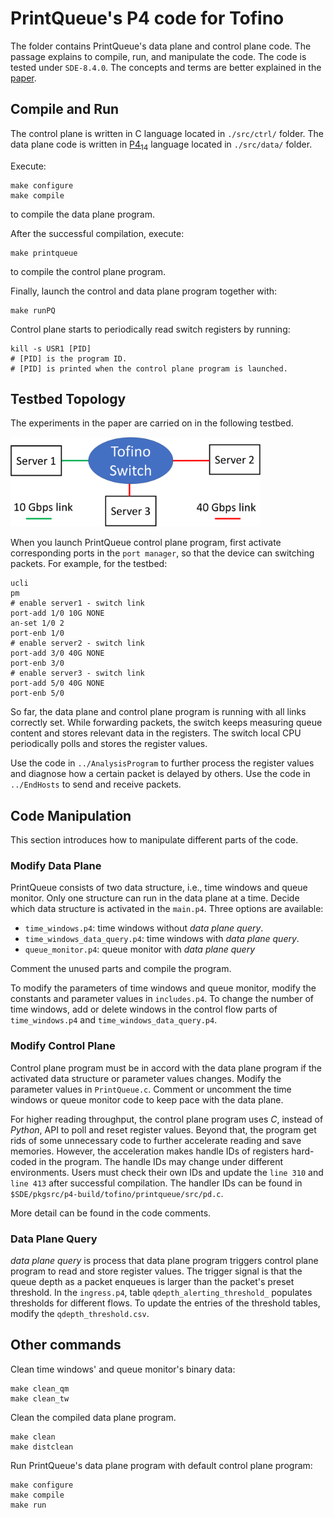 # PrintQueue's P4 code for Tofino

The folder contains PrintQueue's data plane and control plane code. 
The passage explains to compile, run, and manipulate the code. 
The code is tested under `SDE-8.4.0`. The concepts and terms are better explained in the [paper]().

## Compile and Run
The control plane is written in C language located in `./src/ctrl/` folder.
The data plane code is written in [P4<sub>14</sub>](https://p4.org/p4-spec/p4-14/v1.1.0/tex/p4.pdf) language located in `./src/data/` folder.

Execute:
```shell script
make configure
make compile
```
to compile the data plane program.

After the successful compilation, execute:
```shell script
make printqueue
```
to compile the control plane program.

Finally, launch the control and data plane program together with:
```shell script
make runPQ
```
Control plane starts to periodically read switch registers by running:
```shell script
kill -s USR1 [PID]
# [PID] is the program ID.
# [PID] is printed when the control plane program is launched.
```

## Testbed Topology
The experiments in the paper are carried on in the following testbed.


<img src="./doc/testbed_topology.png" width="400">


When you launch PrintQueue control plane program, first activate corresponding ports in the `port manager`, so that the device can switching packets.
For example, for the testbed:
```shell script
ucli
pm
# enable server1 - switch link
port-add 1/0 10G NONE
an-set 1/0 2
port-enb 1/0
# enable server2 - switch link
port-add 3/0 40G NONE
port-enb 3/0
# enable server3 - switch link
port-add 5/0 40G NONE
port-enb 5/0
```
So far, the data plane and control plane program is running with all links correctly set.
While forwarding packets, the switch keeps measuring queue content and stores relevant data in the registers.
The switch local CPU periodically polls and stores the register values.

Use the code in `../AnalysisProgram` to further process the register values and diagnose how a certain packet is delayed by others.
Use the code in `../EndHosts` to send and receive packets. 

## Code Manipulation
This section introduces how to manipulate different parts of the code.

### Modify Data Plane
PrintQueue consists of two data structure, i.e., time windows and queue monitor.
Only one structure can run in the data plane at a time.
Decide which data structure is activated in the `main.p4`.
Three options are available:
* `time_windows.p4`: time windows without *data plane query*.
* `time_windows_data_query.p4`: time windows with *data plane query*.
* `queue_monitor.p4`: queue monitor with *data plane query*

Comment the unused parts and compile the program.

To modify the parameters of time windows and queue monitor, modify the constants and parameter values in `includes.p4`.
To change the number of time windows, add or delete windows in the control flow parts of `time_windows.p4` and `time_windows_data_query.p4`.

### Modify Control Plane
Control plane program must be in accord with the data plane program if the activated data structure or parameter values changes.
Modify the parameter values in `PrintQueue.c`. Comment or uncomment the time windows or queue monitor code to keep pace with the data plane.

For higher reading throughput, the control plane program uses *C*, instead of *Python*, API to poll and reset register values.
Beyond that, the program get rids of some unnecessary code to further accelerate reading and save memories.
However, the acceleration makes handle IDs of registers hard-coded in the program. The handle IDs may change under different environments.
Users must check their own IDs and update the `line 310` and `line 413` after successful compilation.
The handler IDs can be found in `$SDE/pkgsrc/p4-build/tofino/printqueue/src/pd.c`.

More detail can be found in the code comments.

### Data Plane Query
*data plane query* is process that data plane program triggers control plane program to read and store register values.
The trigger signal is that the queue depth as a packet enqueues is larger than the packet's preset threshold.
In the `ingress.p4`, table `qdepth_alerting_threshold_` populates thresholds for different flows.
To update the entries of the threshold tables, modify the `qdepth_threshold.csv`.

## Other commands
Clean time windows' and queue monitor's binary data:
```shell script
make clean_qm
make clean_tw
```
Clean the compiled data plane program.
```shell script
make clean
make distclean
```
Run PrintQueue's data plane program with default control plane program:
```shell script
make configure
make compile
make run
```
